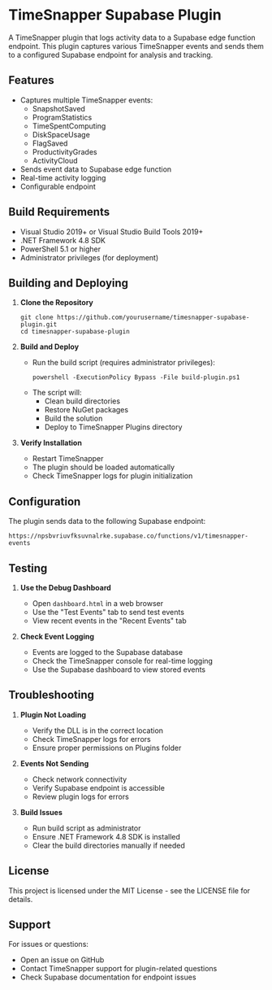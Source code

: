 # TimeSnapper Supabase Plugin

A TimeSnapper plugin that logs activity data to a Supabase edge function endpoint. This plugin captures various TimeSnapper events and sends them to a configured Supabase endpoint for analysis and tracking.

## Features

- Captures multiple TimeSnapper events:
  - SnapshotSaved
  - ProgramStatistics
  - TimeSpentComputing
  - DiskSpaceUsage
  - FlagSaved
  - ProductivityGrades
  - ActivityCloud
- Sends event data to Supabase edge function
- Real-time activity logging
- Configurable endpoint

## Build Requirements

- Visual Studio 2019+ or Visual Studio Build Tools 2019+
- .NET Framework 4.8 SDK
- PowerShell 5.1 or higher
- Administrator privileges (for deployment)

## Building and Deploying

1. **Clone the Repository**
   ```
   git clone https://github.com/yourusername/timesnapper-supabase-plugin.git
   cd timesnapper-supabase-plugin
   ```

2. **Build and Deploy**
   - Run the build script (requires administrator privileges):
     ```
     powershell -ExecutionPolicy Bypass -File build-plugin.ps1
     ```
   - The script will:
     - Clean build directories
     - Restore NuGet packages
     - Build the solution
     - Deploy to TimeSnapper Plugins directory

3. **Verify Installation**
   - Restart TimeSnapper
   - The plugin should be loaded automatically
   - Check TimeSnapper logs for plugin initialization

## Configuration

The plugin sends data to the following Supabase endpoint:
```
https://npsbvriuvfksuvnalrke.supabase.co/functions/v1/timesnapper-events
```

## Testing

1. **Use the Debug Dashboard**
   - Open `dashboard.html` in a web browser
   - Use the "Test Events" tab to send test events
   - View recent events in the "Recent Events" tab

2. **Check Event Logging**
   - Events are logged to the Supabase database
   - Check the TimeSnapper console for real-time logging
   - Use the Supabase dashboard to view stored events

## Troubleshooting

1. **Plugin Not Loading**
   - Verify the DLL is in the correct location
   - Check TimeSnapper logs for errors
   - Ensure proper permissions on Plugins folder

2. **Events Not Sending**
   - Check network connectivity
   - Verify Supabase endpoint is accessible
   - Review plugin logs for errors

3. **Build Issues**
   - Run build script as administrator
   - Ensure .NET Framework 4.8 SDK is installed
   - Clear the build directories manually if needed

## License

This project is licensed under the MIT License - see the LICENSE file for details.

## Support

For issues or questions:
- Open an issue on GitHub
- Contact TimeSnapper support for plugin-related questions
- Check Supabase documentation for endpoint issues
